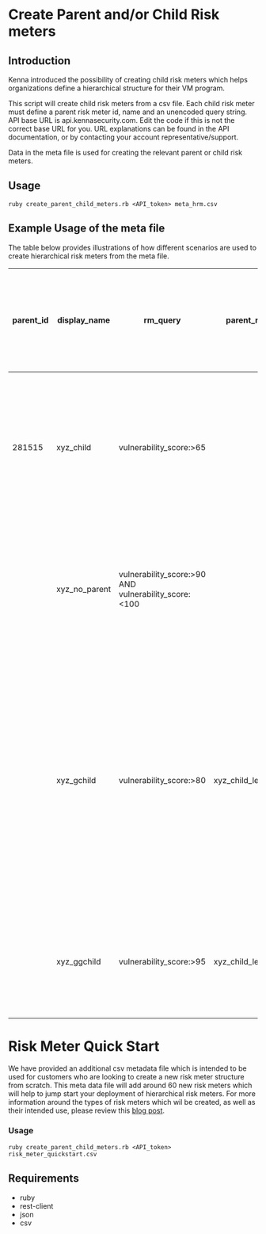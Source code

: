 # Create Parent and/or Child Risk meters

## Introduction
Kenna introduced the possibility of creating child risk meters which helps organizations define a hierarchical structure for their VM program. 

This script will create child risk meters from a csv file. Each child risk meter must define a parent risk meter id, name and an unencoded query string. 
API base URL is api.kennasecurity.com. Edit the code if this is not the correct base URL for you. URL explanations can be found in the API documentation, or by contacting your account representative/support.

Data in the meta file is used for creating the relevant parent or child risk meters.  

## Usage
`ruby create_parent_child_meters.rb <API_token> meta_hrm.csv`

## Example Usage of the meta file
The table below provides illustrations of how different scenarios are used to create hierarchical risk meters from the meta file. 

|parent_id |display_name |rm_query |parent_ref |child_ref|comments (provided for illustration. this column is not included in the meta file |
| ---------|-------------|---------|-----------|---------|----------------------------------------------------------------------------------|
|281515|xyz_child|vulnerability_score:>65| |xyz_child_level_1| the risk meter (RM) is created as a child of RM with ID 281515. child_ref is saved and will be used for creating another child RM in the current file. |
| |xyz_no_parent|vulnerability_score:>90 AND vulnerability_score:<100| | | no parent ID or parent ref so this will be a parent RM. Also, no child_ref so a child RM is not going to be created off this RM. |
| |xyz_gchild |vulnerability_score:>80 |xyz_child_level_1 | xyz_child_level_2 | no parent ID but parent_ref available matching the child_ref of xyz_child RM in the file so xyz_child will be the parent RM for xyz_gchild RM. child_ref indicates this xyz_gchild RM is to be the parent of yet another RM. |
| |xyz_ggchild |vulnerability_score:>95 |xyz_child_level_2 | | no parent ID but parent_ref matching the child_ref of xyz_gchild so this RM will be the child of xyz_gchild. |

# Risk Meter Quick Start
We have provided an additional csv metadata file which is intended to be used for customers who are looking to create a new risk meter structure from scratch. This meta data file will add around 60 new risk meters which will help to jump start your deployment of hierarchical risk meters. For more information around the types of risk meters which wil be created, as well as their intended use, please review this [blog post](https://www.kennasecurity.com/blog/managing-assets-intuitively-with-hierarchical-risk-meter-structure/).

### Usage

`ruby create_parent_child_meters.rb <API_token> risk_meter_quickstart.csv`

## Requirements
* ruby
* rest-client
* json
* csv
